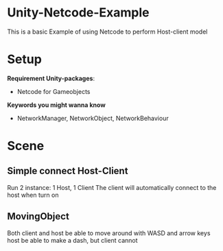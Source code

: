 # Unity-Netcode-Example
This is a basic Example of using Netcode to perform Host-client model

# Setup
**Requirement Unity-packages**:
- Netcode for Gameobjects

**Keywords you might wanna know**
- NetworkManager, NetworkObject, NetworkBehaviour

# Scene 
## Simple connect Host-Client
Run 2 instance: 1 Host, 1 Client
The client will automatically connect to the host when turn on

## MovingObject
Both client and host be able to move around with WASD and arrow keys
host be able to make a dash, but client cannot


